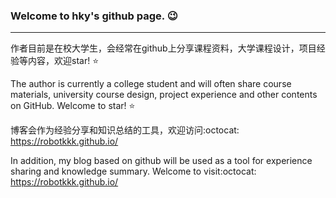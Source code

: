 
### Welcome to hky's github page. :wink:

---

作者目前是在校大学生，会经常在github上分享课程资料，大学课程设计，项目经验等内容，欢迎star! :star:

The author is currently a college student and will often share course materials, university course design, project experience and other contents on GitHub. Welcome to star! :star:

博客会作为经验分享和知识总结的工具，欢迎访问:octocat: https://robotkkk.github.io/ 

In addition, my blog based on github will be used as a tool for experience sharing and knowledge summary. Welcome to visit:octocat: https://robotkkk.github.io/ 

